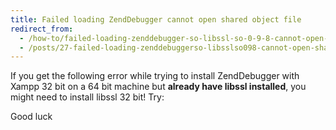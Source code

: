 ```yaml
---
title: Failed loading ZendDebugger cannot open shared object file
redirect_from:
  - /how-to/failed-loading-zenddebugger-so-libssl-so-0-9-8-cannot-open-shared-object-file-no-such-file-or-directory
  - /posts/27-failed-loading-zenddebuggerso-libsslso098-cannot-open-shared-object-file-no-such-file-or-directory
---
```


<p>If you get the following error while trying to install ZendDebugger with Xampp 32 bit on a 64 bit machine but <strong>already have libssl installed</strong>, you might need to install libssl 32 bit! Try:</p>
<script src="https://gist.github.com/maxmumford/7718774.js"></script>

<p>Good luck</p>
